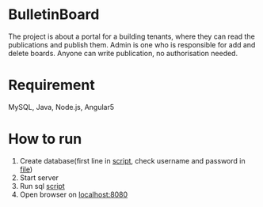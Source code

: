 # BulletinBoard
The project is about a portal for a building tenants, where they can read the publications and publish them. Admin is one who is responsible for add and delete boards. Anyone can write publication, no authorisation needed.

# Requirement
MySQL, Java, Node.js, Angular5 

# How to run
1. Create database(first line in [script](https://github.com/npilipovic86/BulletinBoard/blob/master/Server/sql/db-init.sql),
check username and password in [file](https://github.com/npilipovic86/BulletinBoard/blob/master/Server/src/main/resources/application.properties))
2. Start server
3. Run sql [script](https://github.com/npilipovic86/BulletinBoard/blob/master/Server/sql/db-init.sql)
4. Open browser on [localhost:8080](http://localhost:8080)


